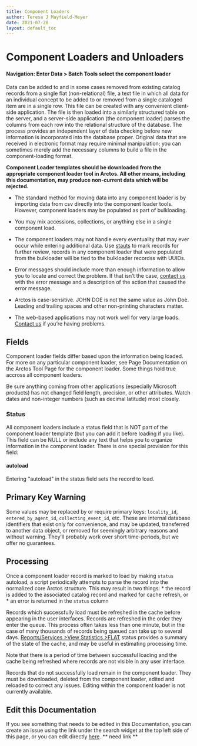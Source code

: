 ```yaml
---
title: Component Loaders
author: Teresa J Mayfield-Meyer
date: 2021-07-28
layout: default_toc
---
```

# Component Loaders and Unloaders

#### Navigation: Enter Data > Batch Tools **select the component loader**

Data can be added to and in some cases removed from existing catalog records from a single flat (non-relational) file, a text file in which all data for an individual concept to be added to or removed from a single cataloged item are in a single row. This file can be created with any convenient client-side application. The file is then loaded into a similarly structured table on the server, and a server-side application (the component loader) parses the columns from each row into the relational structure of the database. The process provides an independent layer of data checking before new information is incorporated into the database proper. Original data that are received in electronic format may require minimal manipulation; you can sometimes merely add the necessary columns to build a file in the component-loading format.

**Component Loader templates should be downloaded from the appropriate component loader tool in Arctos. All other means, including this documentation, may produce non-current data which will be rejected.**

 - The standard method for moving data into any component loader is by importing data from csv directly into the component loader tools. However, component loaders may be populated as part of bulkloading. 

 - You may mix accessions, collections, or anything else in a single component load.

 - The component loaders may not handle every eventuality that may ever occur while entering additional data. Use [stauts](#status) to mark records for further review,  records in any component loader that were populated from the bulkloader will be tied to the bulkloader recordss with UUIDs.

 - Error messages should include more than enough information to allow you to locate and correct the problem. If that isn’t the case, [contact us](https://arctosdb.org/join-arctos/contacts-support) with the error message and a description of the action that caused the error message.

 - Arctos is case-sensitive. JOHN DOE is not the same value as John Doe. Leading and trailing spaces and other non-printing characters matter.

 - The web-based applications may not work well for very large loads. [Contact us](https://arctosdb.org/join-arctos/contacts-support) if you’re having problems.

## Fields
Component loader fields differ based upon the information being loaded. For more on any particular component loader, see Page Documentation on the Arctos Tool Page for the component loader. Some things hold true accross all component loaders.

Be sure anything coming from other applications (especially Microsoft products) has not changed field length, precision,
or other attributes. Watch dates and non-integer numbers (such as decimal latitude) most closely.

### Status

All component loaders include a status field that is NOT part of the component loader template (but you can add it before loading if you like). This field can be NULL or include any text that helps you to organize information in the component loader. There is one special provision for this field:

#### autoload
Entering "autoload" in the status field sets the record to load.

## Primary Key Warning

Some values may be replaced by or require primary keys: `locality_id`, `entered_by_agent_id`, `collecting_event_id`, etc. These are internal database identifiers that exist only for convenience, and may be updated, transferred to another data object, or removed for seemingly arbitrary reasons and without warning. They’ll probably work over short time-periods, but we offer no guarantees.

## Processing

Once a component loader record is marked to load by making ``status`` autoload, a script periodically attempts to parse the record into the normalized core Arctos structure. This may result in two things:
    * the record is added to the associated catalog record and marked for cache refresh, or
    * an error is returned in the ``status`` column
   
Records which successfully load must be refreshed in the cache before appearing in the user interfaces. Records are  refreshed in the order they enter the queue. This process often takes less than one minute, but in the case of many thousands of records being queued can take up to several days. <a href="https://arctos.database.museum/info/flat_status.cfm" target="_blank">Reports/Services >View Statistics >FLAT</a> status provides a summary of the state of the cache, and may be useful in estimating processing time.

Note that there is a period of time between successful loading and the cache being refreshed where records are not visible in any user interface.

Records that do not successfully load remain in the component loader. They must be downloaded, deleted from the component loader, edited and reloaded to correct any issues. Editing within the component loader is not currently available.

## Edit this Documentation

If you see something that needs to be edited in this Documentation, you can create an issue using the link under the search widget at the top left side of this page, or you can edit directly [here](). ** need link **

